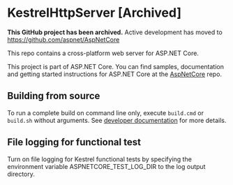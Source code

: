 KestrelHttpServer [Archived]
============================

**This GitHub project has been archived.** Active development has moved to <https://github.com/aspnet/AspNetCore>

This repo contains a cross-platform web server for ASP.NET Core.

This project is part of ASP.NET Core. You can find samples, documentation and getting started instructions for ASP.NET Core at the [AspNetCore](https://github.com/aspnet/AspNetCore) repo.

## Building from source

To run a complete build on command line only, execute `build.cmd` or `build.sh` without arguments. See [developer documentation](https://github.com/aspnet/Home/wiki) for more details.

## File logging for functional test

Turn on file logging for Kestrel functional tests by specifying the environment variable ASPNETCORE_TEST_LOG_DIR to the log output directory.

